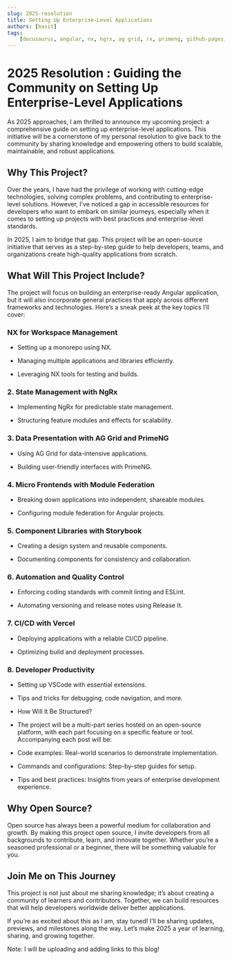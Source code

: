 ```yaml
---
slug: 2025-resolution
title: Setting Up Enterprise-Level Applications
authors: [basit]
tags:
    [docusaurus, angular, nx, ngrx, ag grid, rx, primeng, github-pages, nodejs]
---
```


# 2025 Resolution : Guiding the Community on Setting Up Enterprise-Level Applications

As 2025 approaches, I am thrilled to announce my upcoming project: a comprehensive guide on setting up enterprise-level applications. This initiative will be a cornerstone of my personal resolution to give back to the community by sharing knowledge and empowering others to build scalable, maintainable, and robust applications.

## Why This Project?

Over the years, I have had the privilege of working with cutting-edge technologies, solving complex problems, and contributing to enterprise-level solutions. However, I’ve noticed a gap in accessible resources for developers who want to embark on similar journeys, especially when it comes to setting up projects with best practices and enterprise-level standards.

In 2025, I aim to bridge that gap. This project will be an open-source initiative that serves as a step-by-step guide to help developers, teams, and organizations create high-quality applications from scratch.

## What Will This Project Include?

The project will focus on building an enterprise-ready Angular application, but it will also incorporate general practices that apply across different frameworks and technologies. Here’s a sneak peek at the key topics I’ll cover:

### NX for Workspace Management

- Setting up a monorepo using NX.

- Managing multiple applications and libraries efficiently.

- Leveraging NX tools for testing and builds.

### 2. State Management with NgRx

- Implementing NgRx for predictable state management.

- Structuring feature modules and effects for scalability.

### 3. Data Presentation with AG Grid and PrimeNG

- Using AG Grid for data-intensive applications.

- Building user-friendly interfaces with PrimeNG.

### 4. Micro Frontends with Module Federation

- Breaking down applications into independent, shareable modules.

- Configuring module federation for Angular projects.

### 5. Component Libraries with Storybook

- Creating a design system and reusable components.

- Documenting components for consistency and collaboration.

### 6. Automation and Quality Control

- Enforcing coding standards with commit linting and ESLint.

- Automating versioning and release notes using Release It.

### 7. CI/CD with Vercel

- Deploying applications with a reliable CI/CD pipeline.

- Optimizing build and deployment processes.

### 8. Developer Productivity

- Setting up VSCode with essential extensions.

- Tips and tricks for debugging, code navigation, and more.

- How Will It Be Structured?

- The project will be a multi-part series hosted on an open-source platform, with each part focusing on a specific feature or tool. Accompanying each post will be:

- Code examples: Real-world scenarios to demonstrate implementation.

- Commands and configurations: Step-by-step guides for setup.

- Tips and best practices: Insights from years of enterprise development experience.

## Why Open Source?

Open source has always been a powerful medium for collaboration and growth. By making this project open source, I invite developers from all backgrounds to contribute, learn, and innovate together. Whether you’re a seasoned professional or a beginner, there will be something valuable for you.

## Join Me on This Journey

This project is not just about me sharing knowledge; it’s about creating a community of learners and contributors. Together, we can build resources that will help developers worldwide deliver better applications.

If you’re as excited about this as I am, stay tuned! I’ll be sharing updates, previews, and milestones along the way. Let’s make 2025 a year of learning, sharing, and growing together.

Note: I will be uploading and adding links to this blog!
